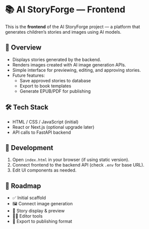 # 📚 AI StoryForge — Frontend

This is the **frontend** of the AI StoryForge project — a platform that generates children’s stories and images using AI models.

## 🧭 Overview
- Displays stories generated by the backend.
- Renders images created with AI image generation APIs.
- Simple interface for previewing, editing, and approving stories.
- Future features: 
  - Save approved stories to database
  - Export to book templates
  - Generate EPUB/PDF for publishing

## 🛠️ Tech Stack
- HTML / CSS / JavaScript (initial)
- React or Next.js (optional upgrade later)
- API calls to FastAPI backend

## 🚀 Development
1. Open `index.html` in your browser (if using static version).
2. Connect frontend to the backend API (check `.env` for base URL).
3. Edit UI components as needed.

## 📝 Roadmap
- ✅ Initial scaffold
- 🖼️ Connect image generation
- 📖 Story display & preview
- 🧑‍💻 Editor tools
- 🚢 Export to publishing format
